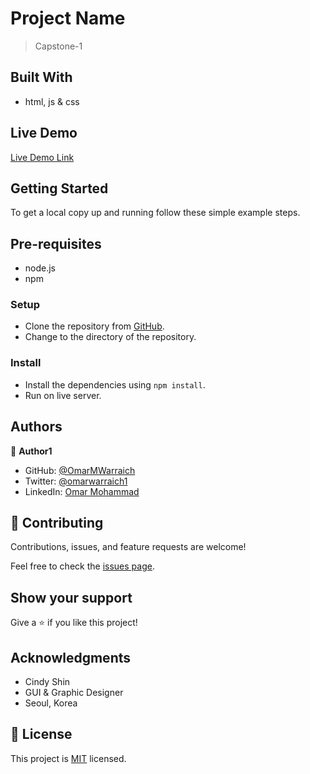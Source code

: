 
# Project Name

> Capstone-1

## Built With

- html, js & css

## Live Demo 

[Live Demo Link](https://omarmwarraich.github.io/Html-Js-Capstone/)

## Getting Started

To get a local copy up and running follow these simple example steps.

## Pre-requisites

- node.js
- npm

### Setup

- Clone the repository from [GitHub](https://github.com/OmarMWarraich/Html-Js-Capstone).
- Change to the directory of the repository.

### Install

- Install the dependencies using `npm install`.
- Run on live server.

## Authors

👤 **Author1**

- GitHub: [@OmarMWarraich](https://github.com/OmarMWarraich)
- Twitter: [@omarwarraich1](https://twitter.com/@omarwarraich1)
- LinkedIn: [Omar Mohammad](https://www.linkedin.com/in/omar-mohammad-a9902847/)

## 🤝 Contributing

Contributions, issues, and feature requests are welcome!

Feel free to check the [issues page](../../issues/).

## Show your support

Give a ⭐️ if you like this project!

## Acknowledgments

- Cindy Shin
- GUI & Graphic Designer
- Seoul, Korea

## 📝 License

This project is [MIT](./MIT.md) licensed.
